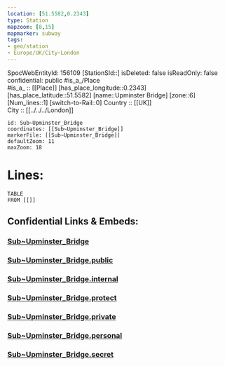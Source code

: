 ```yaml
---
location: [51.5582,0.2343] 
type: Station 
mapzoom: [8,15] 
mapmarker: subway 
tags:
- geo/station
- Europe/UK/City~London
---
```

SpocWebEntityId: 156109
[StationSId::] 
isDeleted: false
isReadOnly: false
confidential: public
#is_a_/Place  
#is_a_ :: [[Place]] 
[has_place_longitude::0.2343] 
[has_place_latitude::51.5582] 
[name::Upminster Bridge] 
[zone::6] 
[Num_lines::1] 
[switch-to-Rail::0] 
Country :: [[UK]]  
City :: [[../../../London]]  


```leaflet
id: Sub~Upminster_Bridge
coordinates: [[Sub~Upminster_Bridge]] 
markerFile: [[Sub~Upminster_Bridge]] 
defaultZoom: 11 
maxZoom: 18
```


# Lines: 
```dataview
TABLE 
FROM [[]] 
```


## Confidential Links & Embeds: 

### [Sub~Upminster_Bridge](/_Standards/Earth/Continent/Europe/Europe~North/UK/England/Regions~England/London,Greater/cities~GreaterLondon/Underground/Station/Sub~Upminster_Bridge.md) 

### [Sub~Upminster_Bridge.public](/_public/Earth/Continent/Europe/Europe~North/UK/England/Regions~England/London,Greater/cities~GreaterLondon/Underground/Station/Sub~Upminster_Bridge.public.md) 

### [Sub~Upminster_Bridge.internal](/_internal/Earth/Continent/Europe/Europe~North/UK/England/Regions~England/London,Greater/cities~GreaterLondon/Underground/Station/Sub~Upminster_Bridge.internal.md) 

### [Sub~Upminster_Bridge.protect](/_protect/Earth/Continent/Europe/Europe~North/UK/England/Regions~England/London,Greater/cities~GreaterLondon/Underground/Station/Sub~Upminster_Bridge.protect.md) 

### [Sub~Upminster_Bridge.private](/_private/Earth/Continent/Europe/Europe~North/UK/England/Regions~England/London,Greater/cities~GreaterLondon/Underground/Station/Sub~Upminster_Bridge.private.md) 

### [Sub~Upminster_Bridge.personal](/_personal/Earth/Continent/Europe/Europe~North/UK/England/Regions~England/London,Greater/cities~GreaterLondon/Underground/Station/Sub~Upminster_Bridge.personal.md) 

### [Sub~Upminster_Bridge.secret](/_secret/Earth/Continent/Europe/Europe~North/UK/England/Regions~England/London,Greater/cities~GreaterLondon/Underground/Station/Sub~Upminster_Bridge.secret.md)

